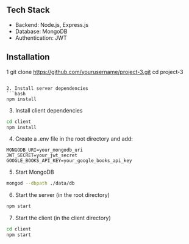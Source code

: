 

## Tech Stack
- Backend: Node.js, Express.js
- Database: MongoDB
- Authentication: JWT

## Installation

1
git clone https://github.com/yourusername/project-3.git
cd project-3
```

2. Install server dependencies
```bash
npm install
```

3. Install client dependencies
```bash
cd client
npm install
```

4. Create a .env file in the root directory and add:
```
MONGODB_URI=your_mongodb_uri
JWT_SECRET=your_jwt_secret
GOOGLE_BOOKS_API_KEY=your_google_books_api_key
```

5. Start MongoDB
```bash
mongod --dbpath ./data/db
```

6. Start the server (in the root directory)
```bash
npm start
```

7. Start the client (in the client directory)
```bash
cd client
npm start
```
